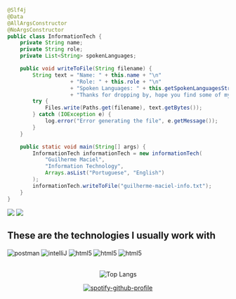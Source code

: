 ```java
@Slf4j
@Data
@AllArgsConstructor
@NoArgsConstructor
public class InformationTech {
    private String name;
    private String role;
    private List<String> spokenLanguages;

    public void writeToFile(String filename) {
        String text = "Name: " + this.name + "\n"
                    + "Role: " + this.role + "\n"
                    + "Spoken Languages: " + this.getSpokenLanguagesString() + "\n"
                    + "Thanks for dropping by, hope you find some of my work interesting.\n";
        try {
            Files.write(Paths.get(filename), text.getBytes());
        } catch (IOException e) {
            log.error("Error generating the file", e.getMessage());
        }
    }

    public static void main(String[] args) {
        InformationTech informationTech = new informationTech(
            "Guilherme Maciel",
            "Information Technology",
            Arrays.asList("Portuguese", "English")
        );
        informationTech.writeToFile("guilherme-maciel-info.txt");
    }
}
```

 <div> 
  <a href = "mailto:guilhermesouzamaciel1@gmail.com"><img src="https://img.shields.io/badge/-Gmail-%23333?style=for-the-badge&logo=gmail&logoColor=white" target="_blank"></a>
  <a href="https://www.linkedin.com/in/guilherme-souza-8b527a258/" target="_blank"><img src="https://img.shields.io/badge/-LinkedIn-%230077B5?style=for-the-badge&logo=linkedin&logoColor=white" target="_blank"></a> 
</div>

## These are the technologies I usually work with
<div>
 <img align="center" alt="postman" src="https://img.shields.io/badge/Postman-FF6C37?style=for-the-badge&logo=postman&logoColor=white" />
 <img align="center" alt="intelliJ" src="https://img.shields.io/badge/IntelliJIDEA-000000.svg?style=for-the-badge&logo=intellij-idea&logoColor=white"/>
 <img align="center" alt="html5" src="https://img.shields.io/badge/PostgreSQL-316192?style=for-the-badge&logo=postgresql&logoColor=white"/>
 <img align="center" alt="html5" src="https://img.shields.io/badge/Spring-6DB33F?style=for-the-badge&logo=spring&logoColor=white"/>
 <img align="center" alt="html5" src="https://img.shields.io/badge/Java-ED8B00?style=for-the-badge&logo=openjdk&logoColor=white" />
</div>

<br>

<div align="center">
  
![Top Langs](https://github-readme-stats.vercel.app/api/top-langs/?username=Dyastrophism&layout=compact&bg_color=1e1e2e&text_color=cdd6f4&icon_color=cba6f7&title_color=94e2d5)
</div>

<div align="center">

[![spotify-github-profile](https://spotify-github-profile.vercel.app/api/view?uid=lzh692e0t4aryx95bxpbvzhom&cover_image=true&theme=default&show_offline=false&background_color=121212&interchange=false)](https://github.com/kittinan/spotify-github-profile)
</div>

